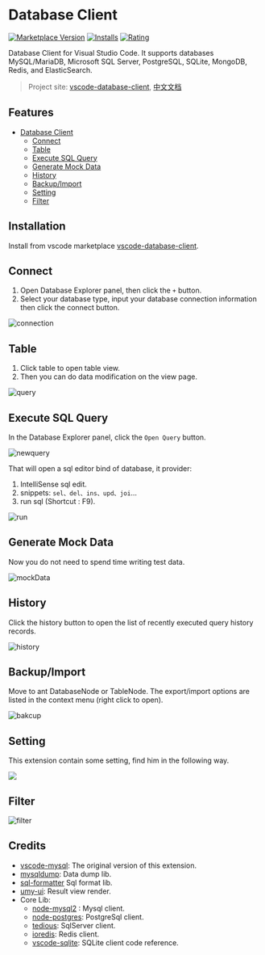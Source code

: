 # Database Client

[![Marketplace Version](https://vsmarketplacebadge.apphb.com/version-short/cweijan.vscode-mysql-client2.svg)](https://marketplace.visualstudio.com/items?itemName=cweijan.vscode-mysql-client2) [![Installs](https://vsmarketplacebadge.apphb.com/installs-short/cweijan.vscode-mysql-client2.svg)](https://marketplace.visualstudio.com/items?itemName=cweijan.vscode-mysql-client2) [![Rating](https://vsmarketplacebadge.apphb.com/rating-short/cweijan.vscode-mysql-client2.svg)](https://marketplace.visualstudio.com/items?itemName=cweijan.vscode-mysql-client2)

Database Client for Visual Studio Code. It supports databases MySQL/MariaDB, Microsoft SQL Server, PostgreSQL, SQLite, MongoDB, Redis, and ElasticSearch.

> Project site: [vscode-database-client](https://github.com/cweijan/vscode-database-client), [中文文档](README_CN.md)

## Features

- [Database Client](#database-client)
  - [Connect](#connect)
  - [Table](#table)
  - [Execute SQL Query](#execute-sql-query)
  - [Generate Mock Data](#generate-mock-data)
  - [History](#history)
  - [Backup/Import](#backupimport)
  - [Setting](#setting)
  - [Filter](#filter)

## Installation

Install from vscode marketplace [vscode-database-client](https://marketplace.visualstudio.com/items?itemName=cweijan.vscode-mysql-client2).

## Connect

1. Open Database Explorer panel, then click the `+` button.
2. Select your database type, input your database connection information then click the connect button.

![connection](images/connection.jpg)

## Table

1. Click table to open table view.
2. Then you can do data modification on the view page.

![query](images/QueryTable.jpg)

## Execute SQL Query

In the Database Explorer panel, click the `Open Query` button.

![newquery](images/newquery.jpg)

That will open a sql editor bind of database, it provider:

1. IntelliSense sql edit.
2. snippets: `sel、del、ins、upd、joi`...
3. run sql (Shortcut : F9).

![run](images/run.jpg)

## Generate Mock Data

Now you do not need to spend time writing test data.

![mockData](images/mockData.png)

## History

Click the history button to open the list of recently executed query history records.

![history](images/history.jpg)

## Backup/Import

Move to ant DatabaseNode or TableNode. The export/import options are listed in the context menu (right click to open).

![bakcup](images/Backup.jpg)

## Setting

This extension contain some setting, find him in the following way.

![](image/README/1611910592756.png)

## Filter

![filter](images/filter.gif)

## Credits

- [vscode-mysql](https://github.com/formulahendry/vscode-mysql): The original version of this extension.
- [mysqldump](https://github.com/bradzacher/mysqldum): Data dump lib.
- [sql-formatter](https://github.com/zeroturnaround/sql-formatter) Sql format lib.
- [umy-ui](https://github.com/u-leo/umy-ui): Result view render.
- Core Lib:
  - [node-mysql2](https://github.com/sidorares/node-mysql2) : Mysql client.
  - [node-postgres](https://github.com/brianc/node-postgres): PostgreSql client.
  - [tedious](https://github.com/tediousjs/tedious): SqlServer client.
  - [ioredis](https://github.com/luin/ioredis): Redis client.
  - [vscode-sqlite](https://github.com/AlexCovizzi/vscode-sqlite): SQLite client code reference.
